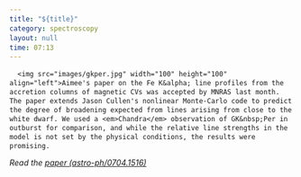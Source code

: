 ```yaml
---
title: "${title}"
category: spectroscopy
layout: null
time: 07:13
---
```

<!-- converted from blosxom format post by dkg 22.1.2022 -->
<!-- created by convert.pl on Mon Jan 30 23:19:40 EST 2012 -->
<!-- converted from ../2007/05/fe-k-lines-in-mcvs.html -->
<!-- Post timestamp Monday, May 07, 2007 3:13 PM -->
<!-- touch -t 200705071513 -->
<!-- Labels: 2007, chandra, papers, white dwarf -->
      <img src="images/gkper.jpg" width="100" height="100" align="left">Aimee's paper on the Fe K&alpha; line profiles from the accretion columns of magnetic CVs was accepted by MNRAS last month. The paper extends Jason Cullen's nonlinear Monte-Carlo code to predict the degree of broadening expected from lines arising from close to the white dwarf. We used a <em>Chandra</em> observation of GK&nbsp;Per in outburst for comparison, and while the relative line strengths in the model is not set by the physical conditions, the results were promising.
<p>
<em>Read the <a href="http://arxiv.org/abs/0704.1516">paper (astro-ph/0704.1516)</a></em>
